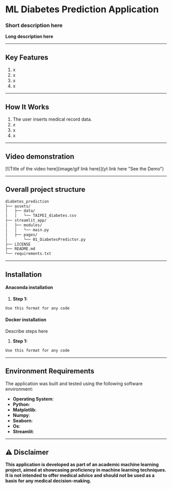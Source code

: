 # **ML Diabetes Prediction Application**
### **Short description here**

**Long description here**

---

## **Key Features**
1. x
2. x
3. x
4. x

---

## **How It Works**

1. The user inserts medical record data.
2. x
3. x
4. x

---

## **Video demonstration**

[![Title of the video here](image/gif link here)](yt link here "See the Demo")

---

## **Overall project structure**
```bash
diabetes_prediction
├── assets/
│   ├── data/
│   │   └── TAIPEI_diabetes.csv
├── streamlit_app/
│   ├── modules/
│   │   └── main.py
│   ├── pages/
│       └── 01_DiabetesPredictor.py
├── LICENSE
├── README.md
└── requirements.txt
```

---

## **Installation**

#### Anaconda installation
1. **Step 1:**
```bash
Use this format for any code 
```

#### Docker installation
Describe steps here

1. **Step 1:**
```bash
Use this format for any code 
```
---

## **Environment Requirements**

The application was built and tested using the following software environment:

- **Operating System**:
- **Python**:
- **Matplotlib**:
- **Numpy**:
- **Seaborn**:
- **Os**:
- **Streamlit**:

---

## ⚠️ **Disclaimer**

**This application is developed as part of an academic machine learning project, aimed at showcasing proficiency in machine learning techniques. It is not intended to offer medical advice and should not be used as a basis for any medical decision-making.**